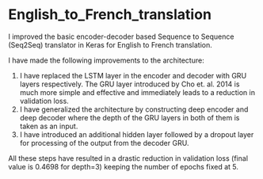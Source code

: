 # English_to_French_translation

I improved the basic encoder-decoder based Sequence to Sequence (Seq2Seq) translator in Keras for English to French translation.

I have made the following improvements to the architecture:

1. I have replaced the LSTM layer in the encoder and decoder with GRU layers respectively. The GRU layer introduced by Cho et. al. 2014 is much more simple and effective and immediately leads to a reduction in validation loss.
2. I have generalized the architecture by constructing deep encoder and deep decoder where the depth of the GRU layers in both of them is taken as an input.
3. I have introduced an additional hidden layer followed by a dropout layer for processing of the output from the decoder GRU. 

All these steps have resulted in a drastic reduction in validation loss (final value is 0.4698 for depth=3) keeping the number of epochs fixed at 5.

